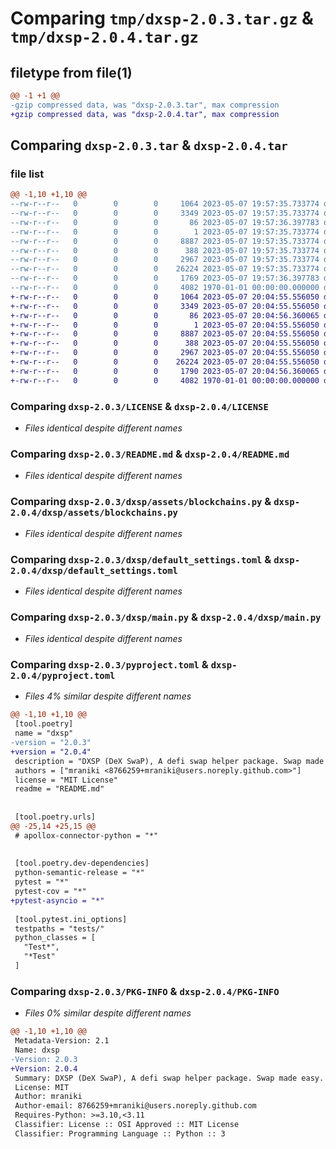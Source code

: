 # Comparing `tmp/dxsp-2.0.3.tar.gz` & `tmp/dxsp-2.0.4.tar.gz`

## filetype from file(1)

```diff
@@ -1 +1 @@
-gzip compressed data, was "dxsp-2.0.3.tar", max compression
+gzip compressed data, was "dxsp-2.0.4.tar", max compression
```

## Comparing `dxsp-2.0.3.tar` & `dxsp-2.0.4.tar`

### file list

```diff
@@ -1,10 +1,10 @@
--rw-r--r--   0        0        0     1064 2023-05-07 19:57:35.733774 dxsp-2.0.3/LICENSE
--rw-r--r--   0        0        0     3349 2023-05-07 19:57:35.733774 dxsp-2.0.3/README.md
--rw-r--r--   0        0        0       86 2023-05-07 19:57:36.397783 dxsp-2.0.3/dxsp/__init__.py
--rw-r--r--   0        0        0        1 2023-05-07 19:57:35.733774 dxsp-2.0.3/dxsp/assets/__init__.py
--rw-r--r--   0        0        0     8887 2023-05-07 19:57:35.733774 dxsp-2.0.3/dxsp/assets/blockchains.py
--rw-r--r--   0        0        0      388 2023-05-07 19:57:35.733774 dxsp-2.0.3/dxsp/config.py
--rw-r--r--   0        0        0     2967 2023-05-07 19:57:35.733774 dxsp-2.0.3/dxsp/default_settings.toml
--rw-r--r--   0        0        0    26224 2023-05-07 19:57:35.733774 dxsp-2.0.3/dxsp/main.py
--rw-r--r--   0        0        0     1769 2023-05-07 19:57:36.397783 dxsp-2.0.3/pyproject.toml
--rw-r--r--   0        0        0     4082 1970-01-01 00:00:00.000000 dxsp-2.0.3/PKG-INFO
+-rw-r--r--   0        0        0     1064 2023-05-07 20:04:55.556050 dxsp-2.0.4/LICENSE
+-rw-r--r--   0        0        0     3349 2023-05-07 20:04:55.556050 dxsp-2.0.4/README.md
+-rw-r--r--   0        0        0       86 2023-05-07 20:04:56.360065 dxsp-2.0.4/dxsp/__init__.py
+-rw-r--r--   0        0        0        1 2023-05-07 20:04:55.556050 dxsp-2.0.4/dxsp/assets/__init__.py
+-rw-r--r--   0        0        0     8887 2023-05-07 20:04:55.556050 dxsp-2.0.4/dxsp/assets/blockchains.py
+-rw-r--r--   0        0        0      388 2023-05-07 20:04:55.556050 dxsp-2.0.4/dxsp/config.py
+-rw-r--r--   0        0        0     2967 2023-05-07 20:04:55.556050 dxsp-2.0.4/dxsp/default_settings.toml
+-rw-r--r--   0        0        0    26224 2023-05-07 20:04:55.556050 dxsp-2.0.4/dxsp/main.py
+-rw-r--r--   0        0        0     1790 2023-05-07 20:04:56.360065 dxsp-2.0.4/pyproject.toml
+-rw-r--r--   0        0        0     4082 1970-01-01 00:00:00.000000 dxsp-2.0.4/PKG-INFO
```

### Comparing `dxsp-2.0.3/LICENSE` & `dxsp-2.0.4/LICENSE`

 * *Files identical despite different names*

### Comparing `dxsp-2.0.3/README.md` & `dxsp-2.0.4/README.md`

 * *Files identical despite different names*

### Comparing `dxsp-2.0.3/dxsp/assets/blockchains.py` & `dxsp-2.0.4/dxsp/assets/blockchains.py`

 * *Files identical despite different names*

### Comparing `dxsp-2.0.3/dxsp/default_settings.toml` & `dxsp-2.0.4/dxsp/default_settings.toml`

 * *Files identical despite different names*

### Comparing `dxsp-2.0.3/dxsp/main.py` & `dxsp-2.0.4/dxsp/main.py`

 * *Files identical despite different names*

### Comparing `dxsp-2.0.3/pyproject.toml` & `dxsp-2.0.4/pyproject.toml`

 * *Files 4% similar despite different names*

```diff
@@ -1,10 +1,10 @@
 [tool.poetry]
 name = "dxsp"
-version = "2.0.3"
+version = "2.0.4"
 description = "DXSP (DeX SwaP), A defi swap helper package. Swap made easy."
 authors = ["mraniki <8766259+mraniki@users.noreply.github.com>"]
 license = "MIT License"
 readme = "README.md"
 
 
 [tool.poetry.urls]
@@ -25,14 +25,15 @@
 # apollox-connector-python = "*"
 
 
 [tool.poetry.dev-dependencies]
 python-semantic-release = "*"
 pytest = "*"
 pytest-cov = "*"
+pytest-asyncio = "*"
 
 [tool.pytest.ini_options]
 testpaths = "tests/"
 python_classes = [
   "Test*",
   "*Test"
 ]
```

### Comparing `dxsp-2.0.3/PKG-INFO` & `dxsp-2.0.4/PKG-INFO`

 * *Files 0% similar despite different names*

```diff
@@ -1,10 +1,10 @@
 Metadata-Version: 2.1
 Name: dxsp
-Version: 2.0.3
+Version: 2.0.4
 Summary: DXSP (DeX SwaP), A defi swap helper package. Swap made easy.
 License: MIT
 Author: mraniki
 Author-email: 8766259+mraniki@users.noreply.github.com
 Requires-Python: >=3.10,<3.11
 Classifier: License :: OSI Approved :: MIT License
 Classifier: Programming Language :: Python :: 3
```

